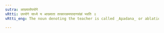```yaml
---
sutra: आख्यातोपयोगे
vRtti: उपयोगे साध्ये य आख्याता तत्कारकमपादानसंज्ञं भवति ॥
vRtti_eng: The noun denoting the teacher is called _Apadana_ or ablation, in relation to the action signifying formal teaching.

---
```

